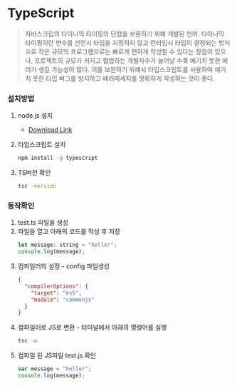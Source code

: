 # TypeScript

> 자바스크립의 다이나믹 타이핑의 단점을 보완하기 위해 개발된 언어.
> 다이나믹 타이핑이란 변수를 선언시 타입을 지정하지 않고 런타임시 타입이 결정되는 방식으로 작은 규모의 프로그램으로는 빠르게 편하게 작성할 수 있다는 장점이 있으나, 프로젝트의 규모가 커지고 협업하는 개발자수가 늘어날 수록 예기치 못한 에러가 생길 가능성이 많다. 이를 보완하기 위해서 타입스크립트를 사용하여 예기치 못한 타입 버그를 방지하고 에러메세지를 명확하게 작성하는 것이 좋다.

### 설치방법

1. node.js 설치

   - [Download Link](https://nodejs.org/en)

2. 타입스크립트 설치

   ```bash
   npm install -g typescript
   ```

3. TS버전 확인
   ```bash
   tsc -version
   ```

### 동작확인

1. test.ts 파일을 생성
2. 파일을 열고 아래의 코드를 작성 후 저장
   ```javascript
   let message: string = "hello!";
   console.log(message);
   ```
3. 컴파일러의 설정 - config 파일생성
   ```json
   {
     "compilerOptions": {
       "target": "es5",
       "module": "commonjs"
     }
   }
   ```
4. 컴파일러로 JS로 변환 - 터미널에서 아래의 명령어를 실행
   ```bash
   tsc -w
   ```
5. 컴파일 된 JS파일 test.js 확인
   ```javascript
   var message = "hello!";
   console.log(message);
   ```
